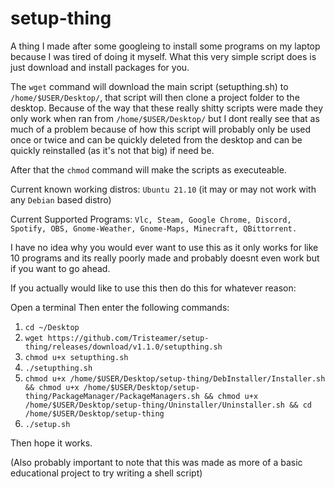 # setup-thing
A thing I made after some googleing to install some programs on my laptop because I was tired of doing it myself. What this very simple script does is just download and install packages for you.

The ```wget``` command will download the main script (setupthing.sh) to ```/home/$USER/Desktop/```, that script will then clone a project folder to the desktop. Because of the way that these really shitty scripts were made they only work when ran from ```/home/$USER/Desktop/``` but I dont really see that as much of a problem because of how this script will probably only be used once or twice and can be quickly deleted from the desktop and can be quickly reinstalled (as it's not that big) if need be.

After that the ```chmod``` command will make the scripts as executeable.

Current known working distros: ```Ubuntu 21.10``` (it may or may not work with any ```Debian``` based distro)

Current Supported Programs: ```Vlc, Steam, Google Chrome, Discord, Spotify, OBS, Gnome-Weather, Gnome-Maps, Minecraft, QBittorrent.```

I have no idea why you would ever want to use this as it only works for like 10 programs and its really poorly made and probably doesnt even work but if you want to go ahead.

If you actually would like to use this then do this for whatever reason:

Open a terminal
Then enter the following commands: 

1. ```cd ~/Desktop```
2. ```wget https://github.com/Tristeamer/setup-thing/releases/download/v1.1.0/setupthing.sh```
3. ```chmod u+x setupthing.sh```
4. ```./setupthing.sh```
5. ```chmod u+x /home/$USER/Desktop/setup-thing/DebInstaller/Installer.sh && chmod u+x /home/$USER/Desktop/setup-thing/PackageManager/PackageManagers.sh && chmod u+x /home/$USER/Desktop/setup-thing/Uninstaller/Uninstaller.sh && cd /home/$USER/Desktop/setup-thing```
6. ```./setup.sh```

Then hope it works.






(Also probably important to note that this was made as more of a basic educational project to try writing a shell script)
